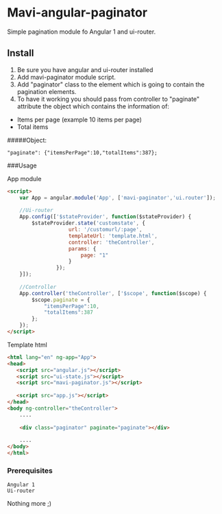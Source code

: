 # Mavi-angular-paginator

Simple pagination module fo Angular 1 and ui-router.

## Install

1. Be sure you have angular and ui-router installed
2. Add mavi-paginator module script.
3. Add "paginator" class to the element which is going to contain the pagination elements.
4. To have it working you should pass from controller to "paginate" attribute the object which contains the information of:
* Items per page (example 10 items per page)
* Total items 

#####Object:

```
"paginate": {"itemsPerPage":10,"totalItems":387};
```

###Usage

App module

```html
<script>
    var App = angular.module('App', ['mavi-paginator','ui.router']);
    
    //Ui-router
    App.config(['$stateProvider', function($stateProvider) {
        $stateProvider.state('customstate', {
                    url: '/customurl/:page',
                    templateUrl: 'template.html',
                    controller: 'theController',
                    params: {
                        page: "1"
                    }
                });
    }]);
    
    //Controller
    App.controller('theController', ['$scope', function($scope) {
        $scope.paginate = {
            "itemsPerPage":10,
            "totalItems":387
        };
    });
</script>
```

Template html

```html
<html lang="en" ng-app="App">
<head>
   <script src="angular.js"></script>
   <script src="ui-state.js"></script>
   <script src="mavi-paginator.js"></script>
   
   <script src="app.js"></script>
</head>
<body ng-controller="theController">
    ....
    
    <div class="paginator" paginate="paginate"></div>
    
    ....
</body>
</html>
```

### Prerequisites

```
Angular 1
Ui-router
```

Nothing more ;)

